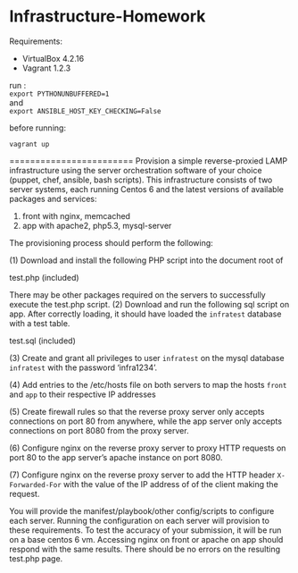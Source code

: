 Infrastructure-Homework
=======================

Requirements:

- VirtualBox 4.2.16
- Vagrant 1.2.3

run :<br>
`export PYTHONUNBUFFERED=1`<br>
and<br>
`export ANSIBLE_HOST_KEY_CHECKING=False`

before running:

`vagrant up`


========================
Provision a simple reverse-proxied LAMP infrastructure using the server orchestration software of your choice (puppet, chef, ansible, bash scripts). This infrastructure consists of two server systems, each running Centos 6 and the latest versions of available packages and services:

1) front with nginx, memcached
2) app with apache2, php5.3, mysql-server

The provisioning process should perform the following:

(1) Download and install the following PHP script into the document root of

test.php (included)

There may be other packages required on the servers to successfully execute the test.php script.
(2) Download and run the following sql script on app. After correctly loading, it should have loaded the `infratest` database with a test table.

test.sql (included)

(3) Create and grant all privileges to user `infratest` on the mysql database `infratest` with the password ‘infra1234’.

(4) Add entries to the /etc/hosts file on both servers to map the hosts `front` and `app` to their respective IP addresses

(5) Create firewall rules so that the reverse proxy server only accepts connections on port 80 from anywhere, while the app server only accepts connections on port 8080 from the proxy server.

(6) Configure nginx on the reverse proxy server to proxy HTTP requests on port 80 to the app server’s apache instance on port 8080.

(7) Configure nginx on the reverse proxy server to add the HTTP header `X- Forwarded-For` with the value of the IP address of of the client making the request.

You will provide the manifest/playbook/other config/scripts to configure each server. Running the configuration on each server will provision to these requirements. To test the accuracy of your submission, it will be run on a base centos 6 vm. Accessing nginx on front or apache on app should respond with the same results. There should be no errors on the resulting test.php page.
